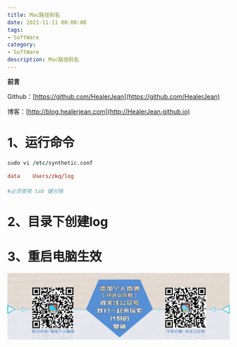 ```yaml
---
title: Mac路径别名
date: 2021-11-11 00:00:00
tags: 
- SoftWare
category: 
- SoftWare
description: Mac路径别名
---
```


**前言**     

 Github：[https://github.com/HealerJean](https://github.com/HealerJean)         

 博客：[http://blog.healerjean.com](http://HealerJean.github.io)          



# 1、运行命令

```shell
sudo vi /etc/synthetic.conf
```

```conf
data    Users/zkq/log 

#必须使用 tab 键分隔
```



# 2、目录下创建log



# 3、重启电脑生效





![ContactAuthor](https://raw.githubusercontent.com/HealerJean/HealerJean.github.io/master/assets/img/artical_bottom.jpg)



<!-- Gitalk 评论 start  -->

<link rel="stylesheet" href="https://unpkg.com/gitalk/dist/gitalk.css">

<script src="https://unpkg.com/gitalk@latest/dist/gitalk.min.js"></script> 
<div id="gitalk-container"></div>    
 <script type="text/javascript">
    var gitalk = new Gitalk({
		clientID: `1d164cd85549874d0e3a`,
		clientSecret: `527c3d223d1e6608953e835b547061037d140355`,
		repo: `HealerJean.github.io`,
		owner: 'HealerJean',
		admin: ['HealerJean'],
		id: 'Cf7vpgblVS9R4ziK',
    });
    gitalk.render('gitalk-container');
</script> 




<!-- Gitalk end -->



